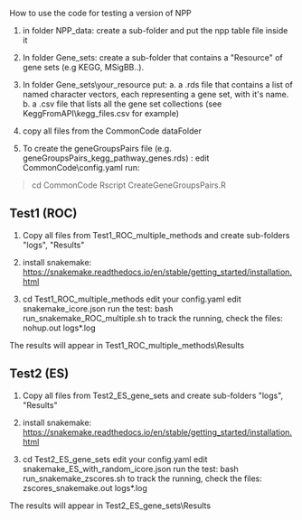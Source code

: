 How to use the code for testing a version of NPP

1. in folder NPP_data: create a sub-folder and put the npp table file inside it

2. In folder Gene_sets: create a sub-folder that contains a "Resource" of gene sets (e.g KEGG, MSigBB..).

3. In folder Gene_sets\your_resource put:
  a. a .rds file that contains a list of named character vectors, each representing a gene set, with it's name.
  b. a .csv file that lists all the gene set collections (see KeggFromAPI\kegg_files.csv for example)

4. copy all files from the CommonCode dataFolder

5. To create the geneGroupsPairs file (e.g. geneGroupsPairs_kegg_pathway_genes.rds) :
edit CommonCode\config.yaml
run:
> cd CommonCode
> Rscript CreateGeneGroupsPairs.R

Test1 (ROC)
----------
1. Copy all files from Test1_ROC_multiple_methods and create sub-folders "logs", "Results"

2. install snakemake:
https://snakemake.readthedocs.io/en/stable/getting_started/installation.html

3. cd Test1_ROC_multiple_methods
edit your config.yaml
edit snakemake_icore.json
run the test:
bash run_snakemake_ROC_multiple.sh
to track the running, check the files:
nohup.out
logs\*.log

The results will appear in Test1_ROC_multiple_methods\Results

Test2 (ES)
----------
1. Copy all files from Test2_ES_gene_sets and create sub-folders "logs", "Results"

2. install snakemake:
https://snakemake.readthedocs.io/en/stable/getting_started/installation.html

3. cd Test2_ES_gene_sets
edit your config.yaml
edit snakemake_ES_with_random_icore.json
run the test:
bash run_snakemake_zscores.sh
to track the running, check the files:
zscores_snakemake.out
logs\*.log

The results will appear in Test2_ES_gene_sets\Results

